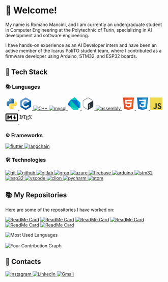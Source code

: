 # 👋 Welcome!

My name is Romano Mancini, and I am currently an undergraduate student in Computer Engineering at the Polytechnic of Turin, specializing in AI development and software engineering. 

I have hands-on experience as an AI Developer intern and have been an active member of the Icarus PoliTO student team, where I contributed as a firmware developer using Arduino, STM32, and ESP32 boards. 

## 🚀 Tech Stack

### 📚 Languages
  <a href="https://www.python.org" target="_blank"> <img src="https://raw.githubusercontent.com/devicons/devicon/master/icons/python/python-original.svg" alt="python" width="40" height="40"/>   </a>
  <a href="https://en.cppreference.com/w/c" target="_blank"> <img src="https://raw.githubusercontent.com/devicons/devicon/master/icons/c/c-original.svg" alt="C" width="40" height="40"/> </a>
  <a href="https://it.wikipedia.org/wiki/C%2B%2B" target="_blank"> <img src="https://upload.wikimedia.org/wikipedia/commons/thumb/1/18/ISO_C%2B%2B_Logo.svg/1822px-ISO_C%2B%2B_Logo.svg.png" alt="C++" width="35" height="40"/> </a>
  <a href="https://en.wikipedia.org/wiki/SQL" target="_blank"> <img src="https://static-00.iconduck.com/assets.00/sql-database-generic-icon-1521x2048-d0vdpxpg.png" alt="mysql" width="32" height="40"/>     </a>
  <a href="https://dart.dev" target="_blank"> <img src="https://raw.githubusercontent.com/devicons/devicon/master/icons/dart/dart-original.svg" alt="dart" width="40" height="40"/> </a>
  <a href="https://en.wikipedia.org/wiki/Bash_(Unix_shell)" target="_blank"> <img src="https://raw.githubusercontent.com/devicons/devicon/master/icons/bash/bash-original.svg" alt="bash" width="40" height="40"/> </a>
  <a href="https://en.wikipedia.org/wiki/Assembly_language" target="_blank"> <img src="https://thehillstimes.in/wp-content/uploads/2023/08/8cb18c72082d13eb581cf6d452e8e266-removebg-preview.png" alt="assembly" width="40" height="40"/> </a>
  <a href="https://developer.mozilla.org/en-US/docs/Web/HTML" target="_blank"> <img src="https://raw.githubusercontent.com/devicons/devicon/master/icons/html5/html5-original.svg" alt="html" width="40" height="40"/> </a>
  <a href="https://developer.mozilla.org/en-US/docs/Web/CSS" target="_blank"> <img src="https://raw.githubusercontent.com/devicons/devicon/master/icons/css3/css3-original.svg" alt="css" width="40" height="40"/> </a>
  <a href="https://developer.mozilla.org/en-US/docs/Web/JavaScript" target="_blank"> <img src="https://raw.githubusercontent.com/devicons/devicon/master/icons/javascript/javascript-original.svg" alt="javascript" width="40" height="40"/> </a>
  <a href="https://www.markdownguide.org/" target="_blank"> <img src="https://raw.githubusercontent.com/devicons/devicon/master/icons/markdown/markdown-original.svg" alt="markdown" width="40" height="40"/> </a>
  <a href="https://www.latex-project.org/" target="_blank"> <img src="https://raw.githubusercontent.com/devicons/devicon/master/icons/latex/latex-original.svg" alt="latex" width="40" height="40"/>      </a>


### ⚙️ Frameworks
<a href="https://flutter.dev/" target="_blank"> <img src="https://storage.googleapis.com/cms-storage-bucket/0dbfcc7a59cd1cf16282.png" alt="flutter" width="40" height="40"/> </a>
<a href="https://langchain.com/" target="_blank"> <img src="https://blog.langchain.dev/content/images/2023/09/LangChain_Logo-1.png" alt="langchain" width="" height="40"/> </a>


### 🛠️ Technologies
  <a href="https://git-scm.com/" target="_blank"> <img src="https://www.vectorlogo.zone/logos/git-scm/git-scm-icon.svg" alt="git" width="40" height="40"/> </a>
  <a href="https://github.com/" target="_blank"> <img src="https://www.vectorlogo.zone/logos/github/github-icon.svg" alt="github" width="40" height="40"/> </a>
  <a href="https://gitlab.com/" target="_blank"> <img src="https://www.vectorlogo.zone/logos/gitlab/gitlab-icon.svg" alt="gitlab" width="40" height="40"/> </a>
  <a href="https://groq.com/" target="_blank"> <img src="https://encrypted-tbn0.gstatic.com/images?q=tbn:ANd9GcSPoEJwjdUUVk2yuU6xwxUi2KIctvZAWY37Tg&s" alt="groq" width="40" height="40"/> </a>
  <a href="https://azure.microsoft.com/" target="_blank"> <img src="https://www.vectorlogo.zone/logos/microsoft_azure/microsoft_azure-icon.svg" alt="azure" width="40" height="40"/> </a>
  <a href="https://firebase.google.com/" target="_blank"> <img src="https://www.vectorlogo.zone/logos/firebase/firebase-icon.svg" alt="firebase" width="40" height="40"/> </a>
  <a href="https://www.arduino.cc/" target="_blank"> <img src="https://www.vectorlogo.zone/logos/arduino/arduino-icon.svg" alt="arduino" width="40" height="40"/> </a>
  <a href="https://www.st.com/en/microcontrollers-microprocessors/stm32-32-bit-arm-cortex-mcus.html" target="_blank"> <img src="https://wiki.st.com/stm32mpu/nsfr_img_auth.php/2/2f/STM32_logo.png" alt="stm32" width="40" height="40"/> </a>
  <a href="https://www.espressif.com/en/products/socs/esp32" target="_blank"> <img src="https://wiki.52pi.com/images/5/53/Esp32.png" alt="esp32" width="35" height="40"/> </a>
  <a href="https://code.visualstudio.com/" target="_blank"> <img src="https://upload.wikimedia.org/wikipedia/commons/thumb/9/9a/Visual_Studio_Code_1.35_icon.svg/1024px-Visual_Studio_Code_1.35_icon.svg.png" alt="vscode" width="40" height="40"/> </a>
  <a href="https://www.jetbrains.com/clion/" target="_blank"> <img src="https://resources.jetbrains.com/storage/products/clion/img/meta/clion_logo_300x300.png" alt="clion" width="40" height="40"/> </a>
  <a href="https://www.jetbrains.com/pycharm/" target="_blank"> <img src="https://resources.jetbrains.com/storage/products/pycharm/img/meta/pycharm_logo_300x300.png" alt="pycharm" width="40" height="40"/> </a>
  <a href="https://atom.io/" target="_blank"> <img src="https://upload.wikimedia.org/wikipedia/commons/e/e2/Atom_1.0_icon.png" alt="atom" width="40" height="40"/> </a>

## 📚 My Repositories

Here are some of the repositories I have worked on:

[![ReadMe Card](https://github-readme-stats.vercel.app/api/pin/?username=FruttoCheap&repo=Chatbot&theme=dark)](https://github.com/FruttoCheap/Chatbot)
[![ReadMe Card](https://github-readme-stats.vercel.app/api/pin/?username=Romano-Mancini&repo=Learning_Arduino&theme=dark)](https://github.com/Romano-Mancini/Learning_Arduino)
[![ReadMe Card](https://github-readme-stats.vercel.app/api/pin/?username=Romano-Mancini&repo=Learning_Linux-Bash&theme=dark)](https://github.com/Romano-Mancini/Learning_Linux-Bash)
[![ReadMe Card](https://github-readme-stats.vercel.app/api/pin/?username=Romano-Mancini&repo=Learning_AssemblyMIPS&theme=dark)](https://github.com/Romano-Mancini/Learning_AssemblyMIPS)
[![ReadMe Card](https://github-readme-stats.vercel.app/api/pin/?username=Romano-Mancini&repo=ESP32_IoT_Projects&theme=dark)](https://github.com/Romano-Mancini/ESP32_IoT_Projects)
[![ReadMe Card](https://github-readme-stats.vercel.app/api/pin/?username=Sampli1&repo=BEST_Hackathon_2024&theme=dark)](https://github.com/Sampli1/BEST_Hackathon_2024)

![Most Used Languages](https://github-readme-stats.vercel.app/api/top-langs/?username=Romano-Mancini&layout=compact&theme=radical)\
\
![Your Contribution Graph](https://github-readme-stats.vercel.app/api?username=Romano-Mancini&show_icons=true&theme=radical)

## 💬 Contacts
<a href="https://www.instagram.com/romanomancini._" target="_blank"> <img src="https://upload.wikimedia.org/wikipedia/commons/a/a5/Instagram_icon.png" alt="Instagram" width="40" height="40"/> </a>
<a href="https://www.linkedin.com/in/romano-mancini" target="_blank"> <img src="https://upload.wikimedia.org/wikipedia/commons/c/ca/LinkedIn_logo_initials.png" alt="LinkedIn" width="40" height="40"/> </a>
<a href="mailto:romanomancini03@gmail.com"> <img src="https://upload.wikimedia.org/wikipedia/commons/thumb/7/7e/Gmail_icon_%282020%29.svg/2560px-Gmail_icon_%282020%29.svg.png" alt="Gmail" width="50" height="40"/> </a>
